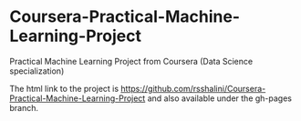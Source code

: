 # Coursera-Practical-Machine-Learning-Project
Practical Machine Learning Project from Coursera (Data Science specialization)

The html link to the project is <https://github.com/rsshalini/Coursera-Practical-Machine-Learning-Project> and also available under the gh-pages branch. 
